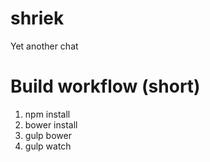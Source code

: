 # shriek
Yet another chat

# Build workflow (short)
1) npm install  
2) bower install  
3) gulp bower  
4) gulp watch
